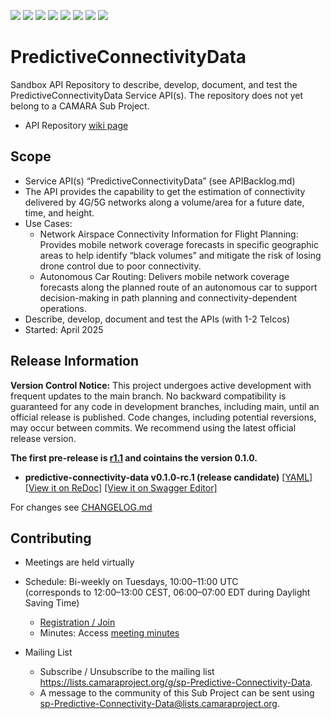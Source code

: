 <a href="https://github.com/camaraproject/PredictiveConnectivityData/commits/" title="Last Commit"><img src="https://img.shields.io/github/last-commit/camaraproject/PredictiveConnectivityData?style=plastic"></a>
<a href="https://github.com/camaraproject/PredictiveConnectivityData/issues" title="Open Issues"><img src="https://img.shields.io/github/issues/camaraproject/PredictiveConnectivityData?style=plastic"></a>
<a href="https://github.com/camaraproject/PredictiveConnectivityData/pulls" title="Open Pull Requests"><img src="https://img.shields.io/github/issues-pr/camaraproject/PredictiveConnectivityData?style=plastic"></a>
<a href="https://github.com/camaraproject/PredictiveConnectivityData/graphs/contributors" title="Contributors"><img src="https://img.shields.io/github/contributors/camaraproject/PredictiveConnectivityData?style=plastic"></a>
<a href="https://github.com/camaraproject/PredictiveConnectivityData" title="Repo Size"><img src="https://img.shields.io/github/repo-size/camaraproject/PredictiveConnectivityData?style=plastic"></a>
<a href="https://github.com/camaraproject/PredictiveConnectivityData/blob/main/LICENSE" title="License"><img src="https://img.shields.io/badge/License-Apache%202.0-green.svg?style=plastic"></a>
<a href="https://github.com/camaraproject/PredictiveConnectivityData/releases/latest" title="Latest Release"><img src="https://img.shields.io/github/release/camaraproject/PredictiveConnectivityData?style=plastic"></a>
<a href="https://github.com/camaraproject/Governance/blob/main/ProjectStructureAndRoles.md" title="Sandbox API Repository"><img src="https://img.shields.io/badge/Sandbox%20API%20Repository-yellow?style=plastic"></a>

# PredictiveConnectivityData

Sandbox API Repository to describe, develop, document, and test the PredictiveConnectivityData Service API(s). The repository does not yet belong to a CAMARA Sub Project.

* API Repository [wiki page](https://lf-camaraproject.atlassian.net/wiki/x/AQAnBw)

## Scope

* Service API(s) “PredictiveConnectivityData” (see APIBacklog.md) 
* The API provides the capability to get the estimation of connectivity delivered by 4G/5G networks along a volume/area for a future date, time, and height.
* Use Cases:
  * Network Airspace Connectivity Information for Flight Planning: Provides mobile network coverage forecasts in specific geographic areas to help identify “black volumes” and mitigate the risk of losing drone control due to poor connectivity.
  * Autonomous Car Routing: Delivers mobile network coverage forecasts along the planned route of an autonomous car to support decision-making in path planning and connectivity-dependent operations.
* Describe, develop, document and test the APIs (with 1-2 Telcos)
* Started: April 2025
<!-- * Incubating stage since: {{incubation date}} --> 

## Release Information

**Version Control Notice:** This project undergoes active development with frequent updates to the main branch. No backward compatibility is guaranteed for any code in development branches, including main, until an official release is published. Code changes, including potential reversions, may occur between commits. We recommend using the latest official release version.

**The first pre-release is [r1.1](https://github.com/camaraproject/PredictiveConnectivityData/releases/tag/r1.1) and cointains the version 0.1.0.**

* **predictive-connectivity-data v0.1.0-rc.1 (release candidate)**
  [[YAML]](https://github.com/camaraproject/PredictiveConnectivityData/blob/r1.1/code/API_definitions/predictive-connectivity-data.yaml)
  [[View it on ReDoc]](https://redocly.github.io/redoc/?url=https://raw.githubusercontent.com/camaraproject/PredictiveConnectivityData/r1.1/code/API_definitions/predictive-connectivity-data.yaml&nocors)
  [[View it on Swagger Editor]](https://camaraproject.github.io/swagger-ui/?url=https://raw.githubusercontent.com/camaraproject/PredictiveConnectivityData/r1.1/code/API_definitions/predictive-connectivity-data.yaml)
<!-- Optional: an explicit listing of the latest (pre-)release with additional information, e.g. links to the API definitions -->
<!-- In addition use/uncomment one or multiple the following alternative options when becoming applicable -->
<!-- Pre-releases of this sub project are available in https://github.com/camaraproject/PredictiveConnectivityData/releases -->
<!-- The latest public release is available here: https://github.com/camaraproject/PredictiveConnectivityData/releases/latest -->
For changes see [CHANGELOG.md](https://github.com/camaraproject/PredictiveConnectivityData/blob/main/CHANGELOG.md)

## Contributing

* Meetings are held virtually <!-- for new, independent Sandbox API repositories request a meeting link from the LF admin team or replace the information with the existing meeting information of the Sub Project -->

* Schedule: Bi-weekly on Tuesdays, 10:00–11:00 UTC  
  (corresponds to 12:00–13:00 CEST, 06:00–07:00 EDT during Daylight Saving Time)
  * [Registration / Join](https://zoom-lfx.platform.linuxfoundation.org/meeting/95479380109?password=0386fbda-1fb5-4e1a-8687-7b81fe8cacfa&invite=true)
  * Minutes: Access [meeting minutes](https://lf-camaraproject.atlassian.net/wiki/x/PAAnBw) 
* Mailing List
  * Subscribe / Unsubscribe to the mailing list <https://lists.camaraproject.org/g/sp-Predictive-Connectivity-Data>.
  * A message to the community of this Sub Project can be sent using <sp-Predictive-Connectivity-Data@lists.camaraproject.org>.
